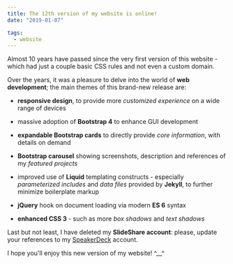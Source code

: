 ```yaml
---
title: The 12th version of my website is online!
date: "2019-01-07"

tags:
  - website
---
```


Almost 10 years have passed since the very first version of this website - which had just a couple basic CSS rules and not even a custom domain.

Over the years, it was a pleasure to delve into the world of **web development**; the main themes of this brand-new release are:

- **responsive design**, to provide more _customized experience_ on a wide range of devices

- massive adoption of **Bootstrap 4** to enhance GUI development

- **expandable Bootstrap cards** to directly provide _core information_, with details on demand

- **Bootstrap carousel** showing screenshots, description and references of my _featured projects_

- improved use of **Liquid** templating constructs - especially _parameterized includes_ and _data files_ provided by **Jekyll**, to further minimize boilerplate markup

- **jQuery** hook on document loading via modern **ES 6** syntax

- **enhanced CSS 3** - such as more _box shadows_ and _text shadows_

Last but not least, I have deleted my **SlideShare account**: please, update your references to my [SpeakerDeck](https://speakerdeck.com/giancosta86) account.

I hope you'll enjoy this new version of my website! ^\_\_^
